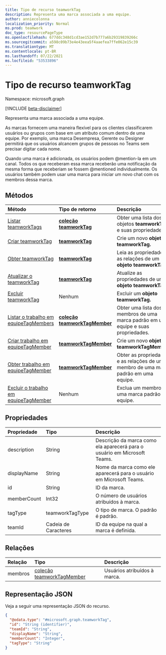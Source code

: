 ```yaml
---
title: Tipo de recurso teamworkTag
description: Representa uma marca associada a uma equipe.
author: anniecolonna
localization_priority: Normal
ms.prod: teamwork
doc_type: resourcePageType
ms.openlocfilehash: 677ddc348d1cd3ae152d7b777a6b29319839266c
ms.sourcegitcommit: a598c09b73e4e43eea5f4aaefea7ffe062e15c39
ms.translationtype: MT
ms.contentlocale: pt-BR
ms.lasthandoff: 07/22/2021
ms.locfileid: "53533896"
---
```

# <a name="teamworktag-resource-type"></a>Tipo de recurso teamworkTag

Namespace: microsoft.graph

[!INCLUDE [beta-disclaimer](../../includes/beta-disclaimer.md)]

Representa uma marca associada a uma equipe. 

As marcas fornecem uma maneira flexível para os clientes classificarem usuários ou grupos com base em um atributo comum dentro de uma equipe. Por exemplo, uma marca Desempresa, Gerente ou Designer permitirá que os usuários alcancem grupos de pessoas no Teams sem precisar digitar cada nome.

Quando uma marca é adicionada, os usuários podem @mention-la em um canal. Todos os que receberam essa marca receberão uma notificação da mesma forma que receberiam se fossem @mentioned individualmente. Os usuários também podem usar uma marca para iniciar um novo chat com os membros dessa marca.

## <a name="methods"></a>Métodos
|Método|Tipo de retorno|Descrição|
|:---|:---|:---|
|[Listar teamworkTags](../api/teamworktag-list.md)|[**coleção teamworkTag**](teamworktag.md)|Obter uma lista dos objetos **teamworkTag** e suas propriedades.|
|[Criar teamworkTag](../api/teamworktag-post.md)|[**teamworkTag**](teamworktag.md)|Crie um novo **objeto teamworkTag.**|
|[Obter teamworkTag](../api/teamworktag-get.md)|[**teamworkTag**](teamworktag.md)|Leia as propriedades e as relações de um **objeto teamworkTag.**|
|[Atualizar o teamworkTag](../api/teamworktag-update.md)|[**teamworkTag**](teamworktag.md)|Atualize as propriedades de um **objeto teamworkTag.**|
|[Excluir teamworkTag](../api/teamworktag-delete.md)|Nenhum|Excluir um **objeto teamworkTag.**|
|[Listar o trabalho em equipeTagMembers](../api/teamworktagmember-list.md)|[**coleção teamworkTagMember**](teamworktagmember.md)|Obter uma lista dos membros de uma marca padrão em uma equipe e suas propriedades.|
|[Criar trabalho em equipeTagMember](../api/teamworktagmember-post.md)|[**teamworkTagMember**](teamworktagmember.md)|Crie um novo **objeto teamworkTagMember.**|
|[Obter trabalho em equipeTagMember](../api/teamworktagmember-get.md)|[**teamworkTagMember**](teamworktagmember.md)|Obter as propriedades e as relações de um membro de uma marca padrão em uma equipe.|
|[Excluir o trabalho em equipeTagMember](../api/teamworktagmember-delete.md)|Nenhum|Exclua um membro de uma marca padrão na equipe.|

## <a name="properties"></a>Propriedades
|Propriedade|Tipo|Descrição|
|:---|:---|:---|
|description|String|Descrição da marca como ela aparecerá para o usuário em Microsoft Teams.|
|displayName|String|Nome da marca como ele aparecerá para o usuário em Microsoft Teams.|
|id|String|ID da marca.|
|memberCount|Int32|O número de usuários atribuídos à marca.|
|tagType|teamworkTagType|O tipo de marca. O padrão é padrão.|
|teamId|Cadeia de Caracteres|ID da equipe na qual a marca é definida.|

## <a name="relationships"></a>Relações
|Relação|Tipo|Descrição|
|:---|:---|:---|
|membros|[coleção teamworkTagMember](../resources/teamworktagmember.md)|Usuários atribuídos à marca.|

## <a name="json-representation"></a>Representação JSON
Veja a seguir uma representação JSON do recurso.
<!-- {
  "blockType": "resource",
  "keyProperty": "id",
  "@odata.type": "microsoft.graph.teamworkTag",
  "baseType": "microsoft.graph.entity",
  "openType": false
}
-->
``` json
{
  "@odata.type": "#microsoft.graph.teamworkTag",
  "id": "String (identifier)",
  "teamId": "String",
  "displayName": "String",
  "memberCount": "Integer",
  "tagType": "String"
}
```

